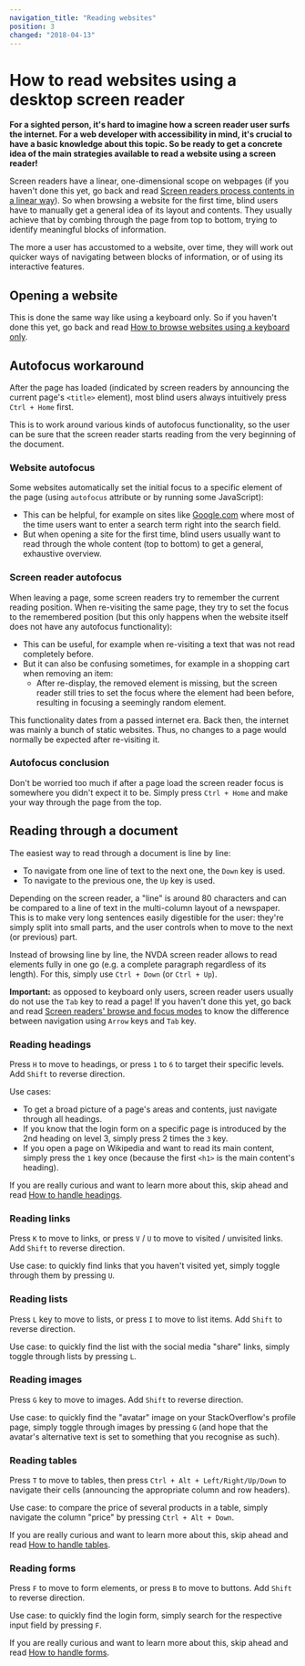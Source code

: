 ```yaml
---
navigation_title: "Reading websites"
position: 3
changed: "2018-04-13"
---
```


# How to read websites using a desktop screen reader

**For a sighted person, it's hard to imagine how a screen reader user surfs the internet. For a web developer with accessibility in mind, it's crucial to have a basic knowledge about this topic. So be ready to get a concrete idea of the main strategies available to read a website using a screen reader!**

Screen readers have a linear, one-dimensional scope on webpages (if you haven't done this yet, go back and read [Screen readers process contents in a linear way](/knowledge/desktop-screen-readers/linear-processing)). So when browsing a website for the first time, blind users have to manually get a general idea of its layout and contents. They usually achieve that by combing through the page from top to bottom, trying to identify meaningful blocks of information.

The more a user has accustomed to a website, over time, they will work out quicker ways of navigating between blocks of information, or of using its interactive features.

## Opening a website

This is done the same way like using a keyboard only. So if you haven't done this yet, go back and read [How to browse websites using a keyboard only](/knowledge/keyboard-only/browsing-websites).

## Autofocus workaround

After the page has loaded (indicated by screen readers by announcing the current page's `<title>` element), most blind users always intuitively press `Ctrl + Home` first.

This is to work around various kinds of autofocus functionality, so the user can be sure that the screen reader starts reading from the very beginning of the document.

### Website autofocus

Some websites automatically set the initial focus to a specific element of the page (using `autofocus` attribute or by running some JavaScript):

- This can be helpful, for example on sites like [Google.com](http://www.google.com) where most of the time users want to enter a search term right into the search field.
- But when opening a site for the first time, blind users usually want to read through the whole content (top to bottom) to get a general, exhaustive overview.

### Screen reader autofocus

When leaving a page, some screen readers try to remember the current reading position. When re-visiting the same page, they try to set the focus to the remembered position (but this only happens when the website itself does not have any autofocus functionality):

- This can be useful, for example when re-visiting a text that was not read completely before.
- But it can also be confusing sometimes, for example in a shopping cart when removing an item:
    - After re-display, the removed element is missing, but the screen reader still tries to set the focus where the element had been before, resulting in focusing a seemingly random element.

This functionality dates from a passed internet era. Back then, the internet was mainly a bunch of static websites. Thus, no changes to a page would normally be expected after re-visiting it.

### Autofocus conclusion

Don't be worried too much if after a page load the screen reader focus is somewhere you didn't expect it to be. Simply press `Ctrl + Home` and make your way through the page from the top.

## Reading through a document

The easiest way to read through a document is line by line:

- To navigate from one line of text to the next one, the `Down` key is used.
- To navigate to the previous one, the `Up` key is used.

Depending on the screen reader, a "line" is around 80 characters and can be compared to a line of text in the multi-column layout of a newspaper. This is to make very long sentences easily digestible for the user: they're simply split into small parts, and the user controls when to move to the next (or previous) part.

Instead of browsing line by line, the NVDA screen reader allows to read elements fully in one go (e.g. a complete paragraph regardless of its length). For this, simply use `Ctrl + Down` (or `Ctrl + Up`).

**Important:** as opposed to keyboard only users, screen reader users usually do not use the `Tab` key to read a page! If you haven't done this yet, go back and read [Screen readers' browse and focus modes](/knowledge/desktop-screen-readers/browse-focus-modes) to know the difference between navigation using `Arrow` keys and `Tab` key.

### Reading headings

Press `H` to move to headings, or press `1` to `6` to target their specific levels. Add `Shift` to reverse direction.

Use cases:

- To get a broad picture of a page's areas and contents, just navigate through all headings.
- If you know that the login form on a specific page is introduced by the 2nd heading on level 3, simply press 2 times the `3` key.
- If you open a page on Wikipedia and want to read its main content, simply press the `1` key once (because the first `<h1>` is the main content's heading).

If you are really curious and want to learn more about this, skip ahead and read [How to handle headings](/examples/headings/handling).

### Reading links

Press `K` to move to links, or press `V` / `U` to move to visited / unvisited links. Add `Shift` to reverse direction.

Use case: to quickly find links that you haven't visited yet, simply toggle through them by pressing `U`.

### Reading lists

Press `L` key to move to lists, or press `I` to move to list items. Add `Shift` to reverse direction.

Use case: to quickly find the list with the social media "share" links, simply toggle through lists by pressing `L`.

### Reading images

Press `G` key to move to images. Add `Shift` to reverse direction.

Use case: to quickly find the "avatar" image on your StackOverflow's profile page, simply toggle through images by pressing `G` (and hope that the avatar's alternative text is set to something that you recognise as such).

### Reading tables

Press `T` to move to tables, then press `Ctrl + Alt + Left/Right/Up/Down` to navigate their cells (announcing the appropriate column and row headers).

Use case: to compare the price of several products in a table, simply navigate the column "price" by pressing `Ctrl + Alt + Down`.

If you are really curious and want to learn more about this, skip ahead and read [How to handle tables](/examples/tables/handling).

### Reading forms

Press `F` to move to form elements, or press `B` to move to buttons. Add `Shift` to reverse direction.

Use case: to quickly find the login form, simply search for the respective input field by pressing `F`.

If you are really curious and want to learn more about this, skip ahead and read [How to handle forms](/examples/forms/handling).
